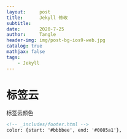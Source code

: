 ```yaml
---
layout:     post
title:      Jekyll 修改
subtitle:   
date:       2020-7-25
author:     Tangle
header-img: img/post-bg-ios9-web.jpg
catalog: true
mathjax: false
tags:
    - Jekyll
---
```


# 标签云

标签云颜色

```html
<!-- _includes/footer.html -->
color: {start: '#bbbbee', end: '#0085a1'},
```
